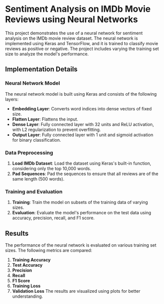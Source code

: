 # Sentiment Analysis on IMDb Movie Reviews using Neural Networks
This project demonstrates the use of a neural network for sentiment analysis on the IMDb movie 
review dataset. The neural network is implemented using Keras and TensorFlow, and it is trained to 
classify movie reviews as positive or negative. The project includes varying the training set size to
analyze the model's performance.
## Implementation Details
### Neural Network Model
The neural network model is built using Keras and consists of the following layers:
* **Embedding Layer**: Converts word indices into dense vectors of fixed size.
* **Flatten Layer**: Flattens the input.
* **Dense Layer**: Fully connected layer with 32 units and ReLU activation, with L2 regularization to prevent overfitting.
* **Output Layer**: Fully connected layer with 1 unit and sigmoid activation for binary classification.
### Data Preprocessing
1. **Load IMDb Dataset**: Load the dataset using Keras's built-in function, considering only the top 10,000 words.
2. **Pad Sequences**: Pad the sequences to ensure that all reviews are of the same length (500 words).

### Training and Evaluation
1. **Training**: Train the model on subsets of the training data of varying sizes.
2. **Evaluation**: Evaluate the model's performance on the test data using accuracy, precision, recall, and F1 score.

## Results
The performance of the neural network is evaluated on various training set sizes.
The following metrics are compared:

1. **Training Accuracy**
2. **Test Accuracy**
3. **Precision**
4. **Recall**
5. **F1 Score**
6. **Training Loss**
7. **Validation Loss**
The results are visualized using plots for better understanding.
